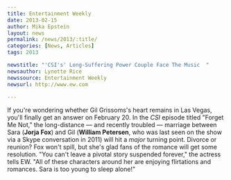 ```yaml
---
title: Entertainment Weekly
date: 2013-02-15
author: Mika Epstein
layout: news
permalink: /news/2013/:title/
categories: [News, Articles]
tags: 2013

newstitle: "'CSI's' Long-Suffering Power Couple Face The Music  "
newsauthor: Lynette Rice  
newssource: Entertainment Weekly  
newsurl: http://www.ew.com  

---
```


If you're wondering whether Gil Grissoms's heart remains in Las Vegas, you'll finally get an answer on February 20. In the *CSI* episode titled "Forget Me Not," the long-distance &#8212; and recently troubled &#8212; marriage between Sara (**Jorja Fox**) and Gil (**William Petersen**, who was last seen on the show via a Skype conversation in 2011) will hit a *major* turning point. Divorce or reunion? Fox won't spill, but she's glad fans of the romance will get some resolution. "You can't leave a pivotal story suspended forever," the actress tells EW. "All of these characters around her are enjoying flirtations and romances. Sara is too young to sleep alone!"  
